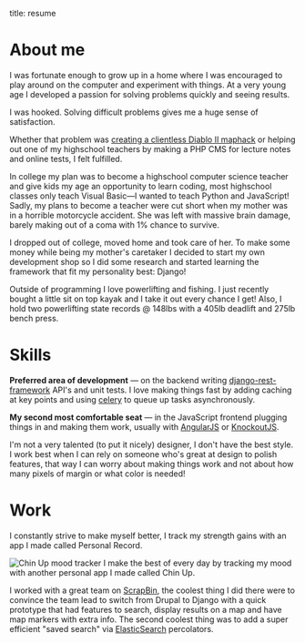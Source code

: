 title: resume

# About me

I was fortunate enough to grow up in a home where I was encouraged to play around on the computer and experiment with
things. At a very young age I developed a passion for solving problems quickly and seeing results.

I was hooked. Solving difficult problems gives me a huge sense of satisfaction.

Whether that problem was [creating a clientless Diablo II maphack](https://www.youtube.com/watch?v=pL7K58Cdo5Y) or helping out one of my highschool teachers by making a
PHP CMS for lecture notes and online tests, I felt fulfilled.

In college my plan was to become a highschool computer science teacher and give kids my age an opportunity to learn coding,
most highschool classes only teach Visual Basic&mdash;I wanted to teach Python and JavaScript! Sadly, my plans to become a teacher
were cut short when my mother was in a horrible motorcycle accident.  She was left with massive brain damage, barely making out of
a coma with 1% chance to survive.

I dropped out of college, moved home and took care of her. To make some money while being my mother's caretaker
I decided to start my own development shop so I did some research and started learning the framework that fit my
personality best: Django!

Outside of programming I love powerlifting and fishing. I just recently bought a little sit on top kayak and I take it out
every chance I get! Also, I hold two powerlifting state records @ 148lbs with a 405lb deadlift and 275lb bench press.




# Skills

**Preferred area of development** &mdash; on the backend writing [django-rest-framework](http://www.django-rest-framework.org/)
API's and unit tests. I love making things fast by adding caching at key points and using [celery](http://www.celeryproject.org/) to queue up tasks
asynchronously.

**My second most comfortable seat** &mdash;  in the JavaScript frontend plugging things in and making them work, usually with [AngularJS](http://angularjs.org/) or [KnockoutJS](http://knockoutjs.com/).

I'm not a very talented (to put it nicely) designer, I don't have the best style. I work best when I can rely on someone who's great at
design to polish features, that way I can worry about making things work and not about how many pixels of margin
or what color is needed!


# Work

I constantly strive to make myself better, I track my strength gains with an app I made called Personal Record.

![Chin Up mood tracker](|filename|/images/chinup.png)
I make the best of every day by tracking my mood with another personal app I made called Chin Up.

I worked with a great team on [ScrapBin](http://scrapbin.com), the coolest thing I did there were to convince the team lead
to switch from Drupal to Django with a quick prototype that had features to search, display results on a map and have
map markers with extra info. The second coolest thing was to add a super efficient "saved search" via [ElasticSearch](http://www.elasticsearch.org/) percolators.
